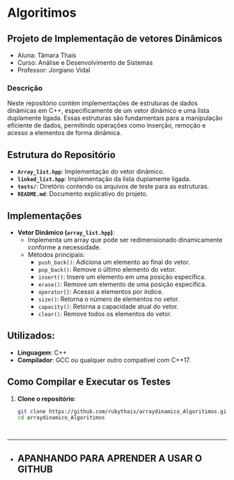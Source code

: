# Algoritimos
## Projeto de Implementação de vetores Dinâmicos
- Aluna: Tâmara Thais
- Curso: Análise e Desenvolvimento de Sistemas
- Professor: Jorgiano Vidal
### Descrição

Neste repositório contém implementações de estruturas de dados dinâmicas em C++, especificamente de um vetor dinâmico e uma lista duplamente ligada. Essas estruturas são fundamentais para a manipulação eficiente de dados, permitindo operações como inserção, remoção e acesso a elementos de forma dinâmica.

## Estrutura do Repositório

- **`Array_list.hpp`**: Implementação do vetor dinâmico.
- **`linked_list.hpp`**: Implementação da lista duplamente ligada.
- **`tests/`**: Diretório contendo os arquivos de teste para as estruturas.
- **`README.md`**: Documento explicativo do projeto.

## Implementações

- **Vetor Dinâmico (`array_list.hpp`)**:
  - Implementa um array que pode ser redimensionado dinamicamente conforme a necessidade.
  - Métodos principais:
    - `push_back()`: Adiciona um elemento ao final do vetor.
    - `pop_back()`: Remove o último elemento do vetor.
    - `insert()`: Insere um elemento em uma posição específica.
    - `erase()`: Remove um elemento de uma posição específica.
    - `operator[]`: Acesso a elementos por índice.
    - `size()`: Retorna o número de elementos no vetor.
    - `capacity()`: Retorna a capacidade atual do vetor.
    - `clear()`: Remove todos os elementos do vetor.

## Utilizados:

- **Linguagem**: C++
- **Compilador**: GCC ou qualquer outro compatível com C++17.

## Como Compilar e Executar os Testes

1. **Clone o repositório**:

   ```bash
   git clone https://github.com/rubythais/arraydinamico_Algoritimos.git
   cd arraydinamico_Algoritimos




-------------------------------------------------------
   - ## APANHANDO PARA APRENDER A USAR O GITHUB

